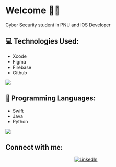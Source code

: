 # Welcome 👋🏻
Cyber Security student in PNU and IOS Developer

## 💻 Technologies Used:
- Xcode
- Figma
- Firebase
- Github
 <p align="left">
  <a href="https://skillicons.dev">
    <img src="https://skillicons.dev/icons?i=apple,figma,firebase,git" />
  </a>
</p>

## 🚀 Programming Languages:
- Swift
- Java
- Python
<p align="left">
  <a href="https://skillicons.dev">
    <img src="https://skillicons.dev/icons?i=swift,java,python" />
  </a>
</p>

## Connect with me:
<p align="center">
  <a href="https://www.linkedin.com/in/leen-almejarri/" target="_blank">
    <img src="https://skillicons.dev/icons?i=linkedin" alt="LinkedIn" />
  </a>
</p>
